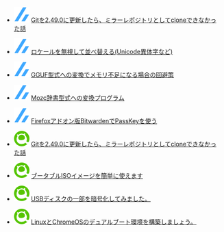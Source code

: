 <!--[START github.com/ikawaha/feedsnippet]--><!--[2025-03-19T01:17:51Z]-->
* ![](./icon/zenn.svg) [Gitを2.49.0に更新したら、ミラーレポジトリとしてcloneできなかった話](https://zenn.dev/phoepsilonix/articles/git-clone-fatal)
* ![](./icon/zenn.svg) [ロケールを無視して並べ替える(Unicode異体字など)](https://zenn.dev/phoepsilonix/articles/binary-sort-and-locale)
* ![](./icon/zenn.svg) [GGUF型式への変換でメモリ不足になる場合の回避策](https://zenn.dev/phoepsilonix/articles/out-of-memory)
* ![](./icon/zenn.svg) [Mozc辞書型式への変換プログラム](https://zenn.dev/phoepsilonix/articles/dict-to-mozc)
* ![](./icon/zenn.svg) [Firefoxアドオン版BitwardenでPassKeyを使う](https://zenn.dev/phoepsilonix/articles/passkey_and_bitwarden)

* ![](./icon/qiita.svg) [Gitを2.49.0に更新したら、ミラーレポジトリとしてcloneできなかった話](https://qiita.com/phoepsilonix/items/f4f94663e2129661abd2)
* ![](./icon/qiita.svg) [ブータブルISOイメージを簡単に使えます](https://qiita.com/phoepsilonix/items/df4f977af83cbb750732)
* ![](./icon/qiita.svg) [USBディスクの一部を暗号化してみました。](https://qiita.com/phoepsilonix/items/350bce4c7e1614767480)
* ![](./icon/qiita.svg) [LinuxとChromeOSのデュアルブート環境を構築しましょう。](https://qiita.com/phoepsilonix/items/06160722bde299d996fe)
<!--[END github.com/ikawaha/feedsnippet]-->
